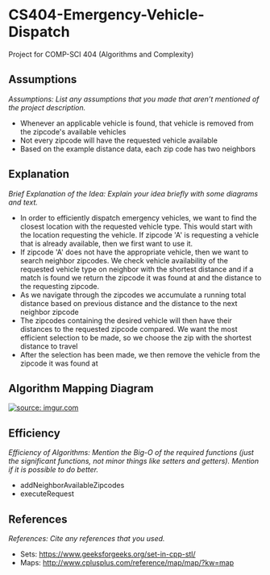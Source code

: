 # CS404-Emergency-Vehicle-Dispatch
Project for COMP-SCI 404 (Algorithms and Complexity)

**Assumptions** 
---
*Assumptions: List any assumptions that you made that aren’t mentioned of the project description.*

* Whenever an applicable vehicle is found, that vehicle is removed from the zipcode's available vehicles
* Not every zipcode will have the requested vehicle available
* Based on the example distance data, each zip code has two neighbors

**Explanation**
---
*Brief Explanation of the Idea: Explain your idea briefly with some diagrams and text.*

* In order to efficiently dispatch emergency vehicles, we want to find the closest location with the requested vehicle type. This would start with the location requesting the vehicle. If zipcode 'A' is requesting a vehicle that is already available, then we first want to use it. 
* If zipcode 'A' does not have the appropriate vehicle, then we want to search neighbor zipcodes. We check vehicle availability of the requested vehicle type on neighbor with the shortest distance and if a match is found we return the zipcode it was found at and the distance to the requesting zipcode.
* As we navigate through the zipcodes we accumulate a running total distance based on previous distance and the distance to the next neighbor zipcode
* The zipcodes containing the desired vehicle will then have their distances to the requested zipcode compared. We want the most efficient selection to be made, so we choose the zip with the shortest distance to travel
* After the selection has been made, we then remove the vehicle from the zipcode it was found at

**Algorithm Mapping Diagram**
---
<a href="https://imgur.com/MDeugqs"><img src="https://i.imgur.com/MDeugqs.png" title="source: imgur.com" /></a>

**Efficiency**
---
*Efficiency of Algorithms: Mention the Big-O of the required functions (just the significant functions, not minor things like setters and getters).  Mention if it is possible to do better.*

* addNeighborAvailableZipcodes
* executeRequest
 
**References**
---
*References: Cite any references that you used.*

* Sets: https://www.geeksforgeeks.org/set-in-cpp-stl/
* Maps: http://www.cplusplus.com/reference/map/map/?kw=map 

